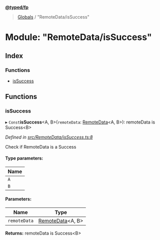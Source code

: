 **[@typed/fp](../README.md)**

> [Globals](../globals.md) / "RemoteData/isSuccess"

# Module: "RemoteData/isSuccess"

## Index

### Functions

* [isSuccess](_remotedata_issuccess_.md#issuccess)

## Functions

### isSuccess

▸ `Const`**isSuccess**\<A, B>(`remoteData`: [RemoteData](_remotedata_remotedata_.md#remotedata)\<A, B>): remoteData is Success\<B>

*Defined in [src/RemoteData/isSuccess.ts:8](https://github.com/TylorS/typed-fp/blob/f129829/src/RemoteData/isSuccess.ts#L8)*

Check if RemoteData is a Success

#### Type parameters:

Name |
------ |
`A` |
`B` |

#### Parameters:

Name | Type |
------ | ------ |
`remoteData` | [RemoteData](_remotedata_remotedata_.md#remotedata)\<A, B> |

**Returns:** remoteData is Success\<B>
